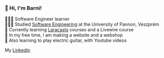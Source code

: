 ### 👋 Hi, I'm Barni!

🧑🏼‍💻 Software Engineer learner<br>
👨🏻‍🎓 Studied [Software Engineering](https://mik.uni-pannon.hu/felvetelizoknek/kepzesek/uzemmernok-informatikus-bprof) at the University of Pannon, Veszprém<br>
💭 Currently learning [Laracasts](https://laracasts.com) courses and a Livewire course<br>
👀 In my free time, I am making a website and a webshop<br>
🎸 Also learning to play electric guitar, with Youtube videos<br>

My [Linkedin](https://www.linkedin.com/in/bar%C3%A1th-barnab%C3%A1s-4306b331a?lipi=urn%3Ali%3Apage%3Ad_flagship3_profile_view_base_contact_details%3B%2Bs3xfXQPSve0ZYCf5FDOKQ%3D%3D)

<!--
**barni0811/barni0811** is a ✨ _special_ ✨ repository because its `README.md` (this file) appears on your GitHub profile.

Here are some ideas to get you started:

- 🔭 I’m currently working on ...
- 🌱 I’m currently learning ...
- 👯 I’m looking to collaborate on ...
- 🤔 I’m looking for help with ...
- 💬 Ask me about ...
- 📫 How to reach me: ...
- 😄 Pronouns: ...
- ⚡ Fun fact: ...
-->
